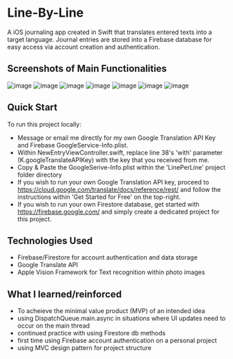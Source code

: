 # Line-By-Line
A iOS journaling app created in Swift that translates entered texts into a target language. Journal entries are stored into a Firebase database for easy access via account creation and authentication.

## Screenshots of Main Functionalities

![image](https://user-images.githubusercontent.com/48455155/137930705-9ed6247d-ee77-4537-9ee3-161e5b6e7a90.png)
![image](https://user-images.githubusercontent.com/48455155/137930823-9d3fc3a1-de92-4ce7-994b-eebe1b540ddc.png)
![image](https://user-images.githubusercontent.com/48455155/137930928-1d3db6a0-a95e-4683-8731-183c1c0b9f27.png)
![image](https://user-images.githubusercontent.com/48455155/137930955-ec5348a2-c8cc-42b0-bd6b-6dafd8136da7.png)
![image](https://user-images.githubusercontent.com/48455155/137930864-c4536d53-8046-4b0c-98a2-ddc00b64cfe0.png)
![image](https://user-images.githubusercontent.com/48455155/137947700-85c16155-13de-45cd-a9ff-0d039d321190.png) 
![image](https://user-images.githubusercontent.com/48455155/137947737-9dd85dc7-c699-4daa-a622-c86464c22e82.png)




## Quick Start

To run this project locally:

- Message or email me directly for my own Google Translation API Key and Firebase GoogleService-Info.plist.
- Within NewEntryViewController.swift, replace line 38's 'with' parameter (K.googleTranslateAPIKey) with the key that you received from me.
- Copy & Paste the GoogleSerive-Info.plist within the 'LinePerLine' project folder directory
- If you wish to run your own Google Translation API key, proceed to https://cloud.google.com/translate/docs/reference/rest/ and follow the instructions within 'Get Started for Free' on the top-right.
- If you wish to run your own Firestore database, get started with https://firebase.google.com/ and simply create a dedicated project for this project.


## Technologies Used
- Firebase/Firestore for account authentication and data storage
- Google Translate API
- Apple Vision Framework for Text recognition within photo images

## What I learned/reinforced
- To acheieve the minimal value product (MVP) of an intended idea 
- using DispatchQueue.main.async in situations where UI updates need to occur on the main thread
- continued practice with using Firestore db methods 
- first time using Firebase account authentication on a personal project
- using MVC design pattern for project structure 
